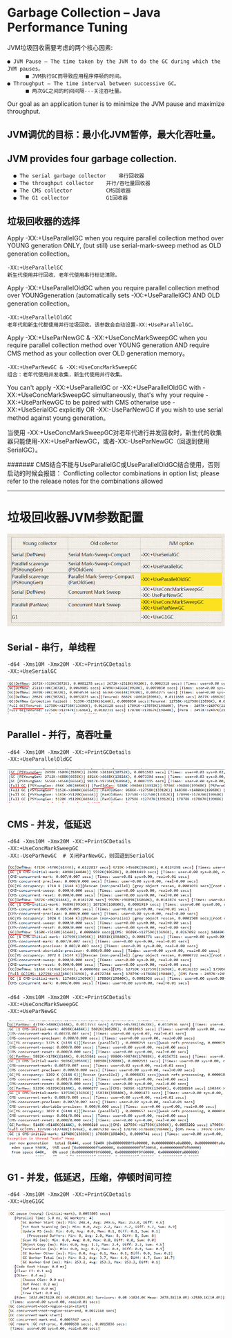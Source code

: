 # Garbage Collection – Java Performance Tuning

JVM垃圾回收需要考虑的两个核心因素:

  	● JVM Pause – The time taken by the JVM to do the GC during which the JVM pauses。
          ■ JVM执行GC而导致应用程序停顿的时间。
  	● Throughput – The time interval between successive GC。
          ■ 两次GC之间的时间间隔---关注吞吐量。


Our goal as an application tuner is to minimize the JVM pause and maximize throughput.

## JVM调优的目标：最小化JVM暂停，最大化吞吐量。

## JVM provides four garbage collection.
	
	  ● The serial garbage collector 	串行回收器
	  ● The throughput collector 	并行/吞吐量回收器
	  ● The CMS collector  			CMS回收器
	  ● The G1 collector 			G1回收器

## 垃圾回收器的选择

Apply -XX:+UseParallelGC when you require parallel collection method over YOUNG generation ONLY, 
(but still) use serial-mark-sweep method as OLD generation collection。

	-XX:+UseParallelGC 
	新生代使用并行回收，老年代使用串行标记清除。

Apply -XX:+UseParallelOldGC when you require parallel collection method over YOUNGgeneration (automatically sets -XX:+UseParallelGC) AND OLD generation collection。

	-XX:+UseParallelOldGC 
	老年代和新生代都使用并行垃圾回收。该参数会自动设置-XX:+UseParallelGC。

Apply -XX:+UseParNewGC & -XX:+UseConcMarkSweepGC when you require parallel collection method over YOUNG generation AND require CMS method as your collection over OLD generation memory。

	-XX:+UseParNewGC & -XX:+UseConcMarkSweepGC 
	组合：老年代使用并发收集，新生代使用并行收集。

You can't apply -XX:+UseParallelGC or -XX:+UseParallelOldGC with -XX:+UseConcMarkSweepGC simultaneously, that's why your require -XX:+UseParNewGC to be paired with CMS otherwise use -XX:+UseSerialGC explicitly OR -XX:-UseParNewGC if you wish to use serial method against young generation。

当使用 -XX:+UseConcMarkSweepGC对老年代进行并发回收时，新生代的收集器只能使用-XX:+UseParNewGC，或者-XX:-UseParNewGC（回退到使用SerialGC）。

####### CMS结合不能与UseParallelGC或UseParallelOldGC结合使用，否则启动的时候会报错：
Conflicting collector combinations in option list; please refer to the release notes for the combinations allowed

---

# 垃圾回收器JVM参数配置

![](img/gc-collectors2.png)

## Serial - 串行，单线程
	-d64 -Xms10M -Xmx20M -XX:+PrintGCDetails
	-XX:+UseSerialGC
![](img/gc-serial.png)


## Parallel - 并行，高吞吐量
	-d64 -Xms10M -Xmx20M -XX:+PrintGCDetails
	-XX:+UseParallelOldGC
![](img/gc-parallel.png)



## CMS - 并发，低延迟
	-d64 -Xms10M -Xmx20M -XX:+PrintGCDetails
	-XX:+UseConcMarkSweepGC
	-XX:-UseParNewGC  # 关闭ParNewGC，则回退到SerialGC
![](img/gc-cms.png)

	-d64 -Xms10M -Xmx20M -XX:+PrintGCDetails
	-XX:+UseConcMarkSweepGC
	-XX:+UseParNewGC
![](img/gc-cms2.png)



## G1 - 并发，低延迟，压缩，停顿时间可控
	-d64 -Xms10M -Xmx20M -XX:+PrintGCDetails 
	-XX:+UseG1GC 
![](img/gc-g1.png)
